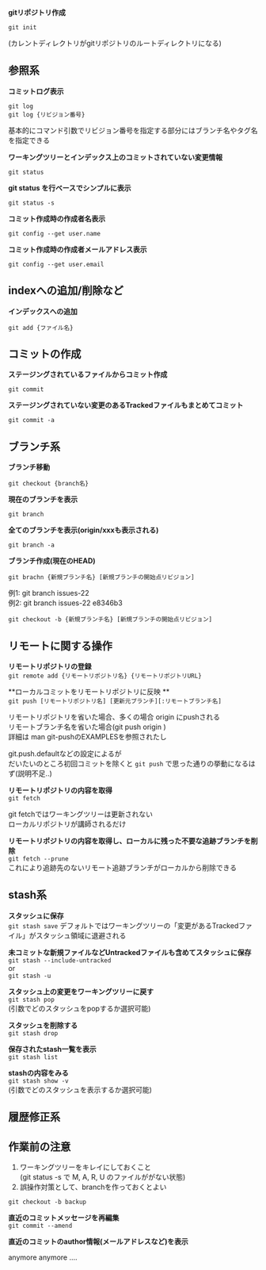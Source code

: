 **gitリポジトリ作成**  
```
git init  
```
(カレントディレクトリがgitリポジトリのルートディレクトリになる)

参照系
-----

**コミットログ表示**  
```
git log
git log {リビジョン番号}
```

基本的にコマンド引数でリビジョン番号を指定する部分にはブランチ名やタグ名を指定できる

**ワーキングツリーとインデックス上のコミットされていない変更情報**  
```
git status
```

**git status を行ベースでシンプルに表示**  
```
git status -s
```

**コミット作成時の作成者名表示**  
```
git config --get user.name
```

**コミット作成時の作成者メールアドレス表示**  
```
git config --get user.email
```


indexへの追加/削除など
--------------------

**インデックスへの追加**  
```
git add {ファイル名}
```


コミットの作成
---------------

**ステージングされているファイルからコミット作成**  
```
git commit
```

**ステージングされていない変更のあるTrackedファイルもまとめてコミット**  
```
git commit -a
```


ブランチ系
-----------

**ブランチ移動**  
```
git checkout {branch名}
```

**現在のブランチを表示**  
```
git branch
```

**全てのブランチを表示(origin/xxxも表示される)**  
```
git branch -a
```

**ブランチ作成(現在のHEAD)**  
```
git brachn {新規ブランチ名} [新規ブランチの開始点リビジョン]
```
  例1: git branch issues-22  
  例2: git branch issues-22 e8346b3   

`git checkout -b {新規ブランチ名} [新規ブランチの開始点リビジョン]`


リモートに関する操作
---------------------

**リモートリポジトリの登録**  
`git remote add {リモートリポジトリ名} {リモートリポジトリURL}`

**ローカルコミットをリモートリポジトリに反映 **  
`git push [リモートリポジトリ名] [更新元ブランチ][:リモートブランチ名]`

リモートリポジトリを省いた場合、多くの場合 origin にpushされる  
リモートブランチ名を省いた場合(git push origin )  
詳細は man git-pushのEXAMPLESを参照されたし  

git.push.defaultなどの設定によるが  
だいたいのところ初回コミットを除くと `git push` で思った通りの挙動になるはず(説明不足..)  

**リモートリポジトリの内容を取得**  
`git fetch`  

git fetchではワーキングツリーは更新されない  
ローカルリポジトリが講師されるだけ

**リモートリポジトリの内容を取得し、ローカルに残った不要な追跡ブランチを削除**  
`git fetch --prune`  
これにより追跡先のないリモート追跡ブランチがローカルから削除できる



stash系
--------

**スタッシュに保存**  
`git stash save`
デフォルトではワーキングツリーの「変更があるTrackedファイル」がスタッシュ領域に退避される

**未コミットな新規ファイルなどUntrackedファイルも含めてスタッシュに保存**  
`git stash --include-untracked`  
or  
`git stash -u`

**スタッシュ上の変更をワーキングツリーに戻す**  
`git stash pop`  
(引数でどのスタッシュをpopするか選択可能)

**スタッシュを削除する**  
`git stash drop`

**保存されたstash一覧を表示**  
`git stash list`

**stashの内容をみる**  
`git stash show -v`  
(引数でどのスタッシュを表示するか選択可能)

履歴修正系
------------

## 作業前の注意
1. ワーキングツリーをキレイにしておくこと  
  (git status -s で M, A, R, U  のファイルががない状態)
2. 誤操作対策として、branchを作っておくとよい
```
git checkout -b backup
```

**直近のコミットメッセージを再編集**  
`git commit --amend`

**直近のコミットのauthor情報(メールアドレスなど)を表示**  

anymore anymore ....
